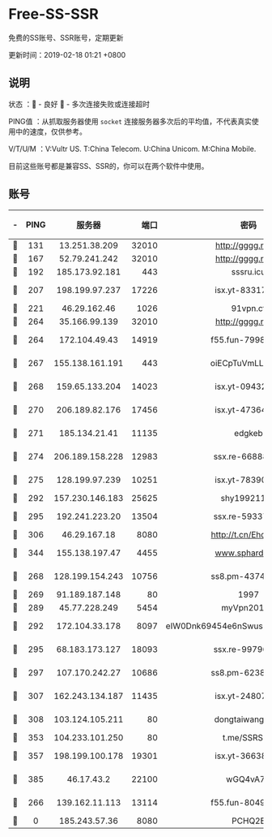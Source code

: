 # Free-SS-SSR

免费的SS账号、SSR账号，定期更新

更新时间：2019-02-18 01:21 +0800

## 说明

状态     ：🙂 - 良好 🙁 - 多次连接失败或连接超时

PING值   ：从抓取服务器使用 `socket` 连接服务器多次后的平均值，不代表真实使用中的速度，仅供参考。

V/T/U/M  ：V:Vultr US. T:China Telecom. U:China Unicom. M:China Mobile.

目前这些账号都是兼容SS、SSR的，你可以在两个软件中使用。

## 账号

|-|PING|服务器|端口|密码|加密方式|区域|V/T/U/M|
|:----:|:----:|:-----:|-----:|:----:|:----:|:----:|:----:|
|🙂|131|13.251.38.209|32010|http://gggg.rocks|chacha20|SG|9↑/9↑/8↑/9↑|
|🙂|167|52.79.241.242|32010|http://gggg.rocks|chacha20|KR|9↑/9↑/9↑/9↑|
|🙂|192|185.173.92.181|443|sssru.icu|rc4-md5|RU|10↑/9↑/9↑/10↑|
|🙂|207|198.199.97.237|17226|isx.yt-83317505|aes-256-cfb|US|7↑/8↑/8↑/8↑|
|🙂|221|46.29.162.46|1026|91vpn.cf|rc4-md5|RU|9↑/10↑/10↑/10↑|
|🙂|264|35.166.99.139|32010|http://gggg.rocks|chacha20|US|10↑/10↑/10↑/10↑|
|🙂|264|172.104.49.43|14919|f55.fun-79987734|aes-256-cfb|SG|10↑/10↑/10↑/10↑|
|🙂|267|155.138.161.191|443|oiECpTuVmLLxk4Ts|aes-256-cfb|US|9↑/10↑/10↑/10↑|
|🙂|268|159.65.133.204|14023|isx.yt-09432950|aes-256-cfb|SG|7↑/8↑/8↑/8↑|
|🙂|270|206.189.82.176|17456|isx.yt-47364283|aes-256-cfb|SG|7↑/8↑/8↑/8↑|
|🙂|271|185.134.21.41|11135|edgkeb|aes-256-cfb|GB|10↑/10↑/10↑/10↑|
|🙂|274|206.189.158.228|12983|ssx.re-66888267|aes-256-cfb|SG|10↑/10↑/10↑/10↑|
|🙂|275|128.199.97.239|10251|isx.yt-78390811|aes-256-cfb|SG|7↑/8↑/8↑/8↑|
|🙂|292|157.230.146.183|25625|shy19921124|rc4-md5|US|10↑/10↑/10↑/10↑|
|🙂|295|192.241.223.20|13504|ssx.re-59337891|aes-256-cfb|US|10↑/10↑/10↑/10↑|
|🙂|306|46.29.167.18|8080|http://t.cn/EhdmTxe|rc4-md5|RU|10↑/10↑/10↑/10↑|
|🙂|344|155.138.197.47|4455|www.sphard.com|aes-256-cfb|US|7↑/10↑/9↑/10↑|
|🙂|268|128.199.154.243|10756|ss8.pm-43747025|aes-256-cfb|SG|10↑/10↑/10↑/10↑|
|🙂|269|91.189.187.148|80|1997|chacha20|US|9↑/9↑/9↑/9↑|
|🙂|289|45.77.228.249|5454|myVpn2019[]|rc4-md5|GB|10↑/10↑/10↑/10↑|
|🙂|292|172.104.33.178|8097|eIW0Dnk69454e6nSwuspv9DmS201tQ0D|aes-256-cfb|SG|10↑/10↑/10↑/10↑|
|🙂|295|68.183.173.127|18093|ssx.re-99796955|aes-256-cfb|US|10↑/10↑/10↑/10↑|
|🙂|297|107.170.242.27|10686|ss8.pm-62386550|aes-256-cfb|US|10↑/10↑/10↑/10↑|
|🙂|307|162.243.134.187|11435|isx.yt-24807418|aes-256-cfb|US|7↑/8↑/8↑/8↑|
|🙂|308|103.124.105.211|80|dongtaiwang.com|aes-256-cfb|US|2↑/1↑/1↑/1↑|
|🙂|353|104.233.101.250|80|t.me/SSRSUB|rc4-md5|CA|10↑/10↑/10↑/10↑|
|🙂|357|198.199.100.178|19301|isx.yt-36638945|aes-256-cfb|US|7↑/8↑/8↑/8↑|
|🙂|385|46.17.43.2|22100|wGQ4vA7D|aes-256-gcm|RU|6↑/10↑/10↑/10↑|
|🙂|266|139.162.11.113|13114|f55.fun-80490883|aes-256-cfb|SG|10↑/10↑/10↑/10↑|
|🙁|0|185.243.57.36|8080|PCHQ2E|rc4-md5|US|10↑/10↑/10↑/10↑|
